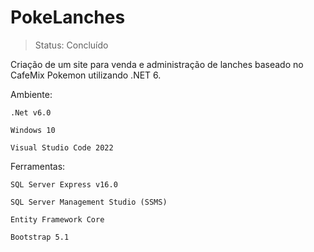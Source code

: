 # PokeLanches

> Status: Concluído

Criação de um site para venda e administração de lanches baseado no CafeMix Pokemon utilizando .NET 6.

Ambiente:

```
.Net v6.0
```
```
Windows 10
```
```
Visual Studio Code 2022
```

Ferramentas:

```
SQL Server Express v16.0
```
```
SQL Server Management Studio (SSMS)
```
```
Entity Framework Core
```
```
Bootstrap 5.1
```




